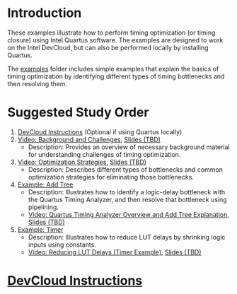 # Introduction

These examples illustrate how to perform timing optimization (or timing closure) using Intel Quartus software. The examples are designed to work on the Intel DevCloud, but can also be performed locally by installing Quartus.

The [examples](examples/) folder includes simple examples that explain the basics of timing optimization by identifying different types of timing bottlenecks and then resolving them. 

# Suggested Study Order

1. [DevCloud Instructions](https://github.com/ARC-Lab-UF/intel-training-modules#devcloud-instructions) (Optional if using Quartus locally)
1. [Video: Background and Challenges](https://youtu.be/Tj2TseM7pr8), [Slides (TBD)]()
    - Description: Provides an overview of necessary background material for understanding challenges of timing optimization.
1. [Video: Optimization Strategies](https://youtu.be/EZtRwBts9i8), [Slides (TBD)]()
    - Description: Describes different types of bottlenecks and common optimization strategies for eliminating those bottlenecks.
1. [Example: Add Tree](examples/add_tree)
    - Description: Illustrates how to identify a logic-delay bottleneck with the Quartus Timing Analyzer, and then resolve that bottleneck using pipelining.
    - [Video: Quartus Timing Analyzer Overview and Add Tree Explanation](https://youtu.be/HXS3JCx55Q4), [Slides (TBD)]()
1. [Example: Timer](examples/timer)
    - Description: Illustrates how to reduce LUT delays by shrinking logic inputs using constants.
    - [Video: Reducing LUT Delays (Timer Example)](https://www.youtube.com/watch?v=b8zSjXQZIh8), [Slides (TBD)]()

# [DevCloud Instructions](https://github.com/ARC-Lab-UF/intel-training-modules#devcloud-instructions)


